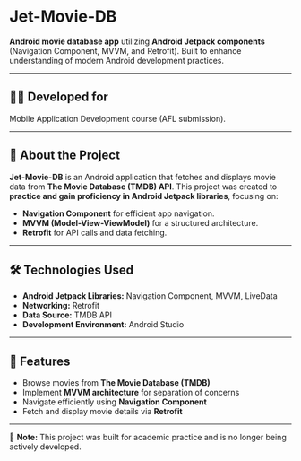 # Jet-Movie-DB  

**Android movie database app** utilizing **Android Jetpack components** (Navigation Component, MVVM, and Retrofit). Built to enhance understanding of modern Android development practices.  

---

## 🧑‍💻 Developed for  
Mobile Application Development course (AFL submission).  

---

## 📖 About the Project  
**Jet-Movie-DB** is an Android application that fetches and displays movie data from **The Movie Database (TMDB) API**. This project was created to **practice and gain proficiency in Android Jetpack libraries**, focusing on:  
- **Navigation Component** for efficient app navigation.  
- **MVVM (Model-View-ViewModel)** for a structured architecture.  
- **Retrofit** for API calls and data fetching.   

---

## 🛠️ Technologies Used  
- **Android Jetpack Libraries:** Navigation Component, MVVM, LiveData  
- **Networking:** Retrofit  
- **Data Source:** TMDB API  
- **Development Environment:** Android Studio  

---

## 🚀 Features  
- Browse movies from **The Movie Database (TMDB)**  
- Implement **MVVM architecture** for separation of concerns  
- Navigate efficiently using **Navigation Component**  
- Fetch and display movie details via **Retrofit**  

---

📌 **Note:** This project was built for academic practice and is no longer being actively developed.  
